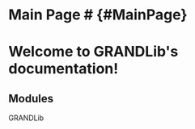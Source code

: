 # Main Page # {#MainPage}

Welcome to GRANDLib's documentation!
======================================


Modules
-------

GRANDLib
